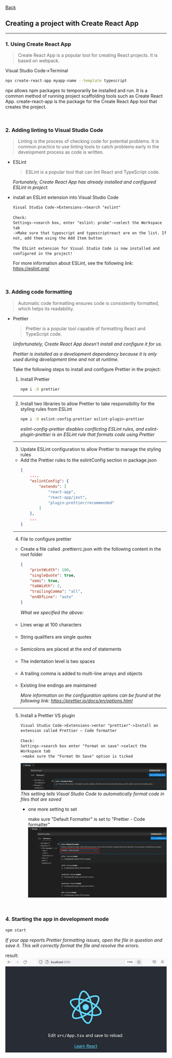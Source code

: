 [Back](README.md)

## Creating a project with Create React App

<hr>


### 1. Using Create React App

> Create React App is a popular tool for creating React projects. It is based on webpack.

Visual Studio Code->Terminal
```bash
npx create-react-app myapp-name --template typescript
```
npx allows npm packages to temporarily be installed and run. It is a common method of running project scaffolding tools such as Create React App.
create-react-app is the package for the Create React App tool that creates the project.

&nbsp;

### 2. Adding linting to Visual Studio Code

> Linting is the process of checking code for potential problems. It is common practice to use linting 
tools to catch problems early in the development process as code is written.

- ESLint
    > ESLint is a popular tool that can lint React and TypeScript code.

    _Fortunately, Create React App has already installed and configured ESLint in project._

- install an ESLint extension into Visual Studio Code

    ```
    Visual Studio Code->Extensions->Search "eslint"

    Check:
    Settings->search box, enter "eslint: probe"->select the Workspace tab
    ->Make sure that typescript and typescriptreact are on the list. If not, add them using the Add Item button

    The ESLint extension for Visual Studio Code is now installed and configured in the project!
    ```
    For more information about ESLint, see the following link: https://eslint.org/

&nbsp;

### 3. Adding code formatting

> Automatic code formatting ensures code is consistently formatted, which helps its readability.

- Prettier
    > Prettier is a popular tool capable of formatting React and TypeScript code.
    
    _Unfortunately, Create React App doesn’t install and configure it for us._
    
    _Prettier is installed as a development dependency because it is only used during development time and not at runtime._

    Take the following steps to install and configure Prettier in the project:
    1) Install Prettier
        ```bash
        npm i -D prettier
        ```
    <hr>

    2) Install two libraries to allow Prettier to take responsibility for the styling rules from ESLint
        ```bash
        npm i -D eslint-config-prettier eslint-plugin-prettier
        ```
        _eslint-config-prettier disables conflicting ESLint rules, and eslint-plugin-prettier is an ESLint rule that formats code using Prettier_
    <hr>

    3) Update ESLint configuration to allow Prettier to manage the styling rules
    - Add the Prettier rules to the eslintConfig section in package.json
        ```json
        {
            ...,
            "eslintConfig": {
                "extends": [
                    "react-app",
                    "react-app/jest",
                    "plugin:prettier/recommended"
                ]
            },
            ...
        }
        ```
    <hr>

    4) File to configure prettier
    - Create a file called .prettierrc.json with the following content in the root folder
        ```json
        {
            "printWidth": 100,
            "singleQuote": true,
            "semi": true,
            "tabWidth": 2,
            "trailingComma": "all",
            "endOfLine": "auto"
        }
        ```
        _What we specified the above:_
   
    - Lines wrap at 100 characters
   
    - String qualifiers are single quotes
   
    - Semicolons are placed at the end of statements
   
    - The indentation level is two spaces
   
    - A trailing comma is added to multi-line arrays and objects
   
    - Existing line endings are maintained

        _More information on the configuration options can be found at the following link: https://prettier.io/docs/en/options.html_
    <hr>

    5) Install a Prettier VS plugin
        ```
        Visual Studio Code->Extensions->enter "prettier"->Install an extension called Prettier – Code formatter

        Check:
        Settings->search box enter "format on save"->select the Workspace tab
        ->make sure the "Format On Save" option is ticked
        ```
        ![format on save](https://github.com/Elliot518/mcp-oss-repo/blob/main/ide/vscode/format_on_save.png?raw=true)
        _This setting tells Visual Studio Code to automatically format code in files that are saved_

        - one more setting to set

            make sure "Default Formatter" is set to "Prettier - Code formatter"
        ![default formatter](https://github.com/Elliot518/mcp-oss-repo/blob/main/ide/vscode/default_formatter.png?raw=true)

&nbsp;

### 4. Starting the app in development mode

```bash
npm start
```

_If your app reports Prettier formatting issues, open the file in question and save it. This will correctly format the file and resolve the errors._

result:
![react](https://github.com/Elliot518/mcp-oss-repo/blob/main/frontend/react/react_start.png?raw=true)





